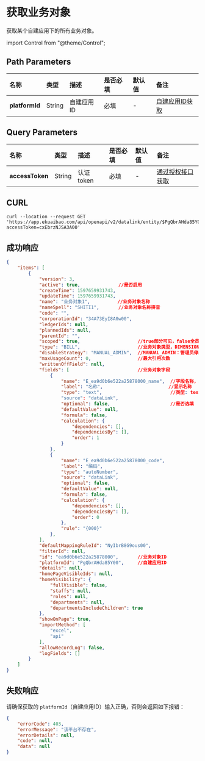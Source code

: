 # 获取业务对象
获取某个自建应用下的所有业务对象。

import Control from "@theme/Control";

<Control
method="GET"
url="/api/openapi/v2/datalink/entity/$`platformId`"
/>

## Path Parameters

| 名称 | 类型 | 描述 | 是否必填 | 默认值 | 备注 |
| :--- | :--- | :--- | :--- |:--- | :--- |
| **platformId** | String | 自建应用ID | 必填 | - | [自建应用ID获取](/docs/open-api/datalink/question-answer#问题一) |

## Query Parameters

| 名称 | 类型 | 描述 | 是否必填 | 默认值 | 备注 |
| :--- | :--- | :--- | :--- |:--- | :--- |
| **accessToken** | String | 认证token | 必填 | - | [通过授权接口获取](/docs/open-api/getting-started/auth) |

## CURL
```shell
curl --location --request GET 'https://app.ekuaibao.com/api/openapi/v2/datalink/entity/$PgQbrAHda85Y00?accessToken=cxEbrzNJSA3A00'
```

## 成功响应
```json
{
    "items": [
        {
            "version": 3,
            "active": true,              //是否启用
            "createTime": 1597659931743,
            "updateTime": 1597659931743,
            "name": "业务对象1",          //业务对象名称
            "nameSpell": "SHITI1",       //业务对象名称拼音
            "code": "",
            "corporationId": "34A73EyI8A0w00",
            "ledgerIds": null,
            "plannedIds": null,
            "parentId": "",
            "scoped": true,                     //true部分可见，false全员可见
            "type": "BILL",                     //业务对象类型，DIMENSION：档案、BILL：单据、ORDER：订单
            "disableStrategy": "MANUAL_ADMIN",  //MANUAL_ADMIN：管理员停用/启用、LIMIT_COUNT：超过引用次数停用
            "maxUsageCount": 0,                 //最大引用次数
            "writtenOffField": null,
            "fields": [                         //业务对象字段
                {
                    "name": "E_ea9d0b6e522a25878000_name",  //字段名称，业务对象字段唯一标示
                    "label": "名称",                        //显示名称
                    "type": "text",                         //类型: text文本、date时间、dateRange时间段、number数字、money金额、switcher开关
                    "source": "dataLink",
                    "optional": false,                      //是否选填
                    "defaultValue": null,
                    "formula": false,
                    "calculation": {
                        "dependencies": [],
                        "dependenciesBy": [],
                        "order": 1
                    }
                },
                {
                    "name": "E_ea9d0b6e522a25878000_code",
                    "label": "编码",
                    "type": "autoNumber",
                    "source": "dataLink",
                    "optional": false,
                    "defaultValue": null,
                    "formula": false,
                    "calculation": {
                        "dependencies": [],
                        "dependenciesBy": [],
                        "order": 0
                    },
                    "rule": "{000}"
                },
            ],
            "defaultMappingRuleId": "NyIbrB8G9ous00",
            "filterId": null,
            "id": "ea9d0b6e522a25878000",       //业务对象ID 
            "platformId": "PgQbrAHda85Y00",     //自建应用ID 
            "details": null,
            "homePageVisibleIds": null,
            "homeVisibility": {
                "fullVisible": false,
                "staffs": null,
                "roles": null,
                "departments": null,
                "departmentsIncludeChildren": true
            },
            "showOnPage": true,
            "importMethod": [
                "excel",
                "api"
            ],
            "allowRecordLog": false,
            "logFields": []
        }
    ]
}
```

## 失败响应
请确保获取的 `platformId`（自建应用ID）输入正确，否则会返回如下报错：
```json
{
    "errorCode": 403,
    "errorMessage": "该平台不存在",
    "errorDetails": null,
    "code": null,
    "data": null
}
```